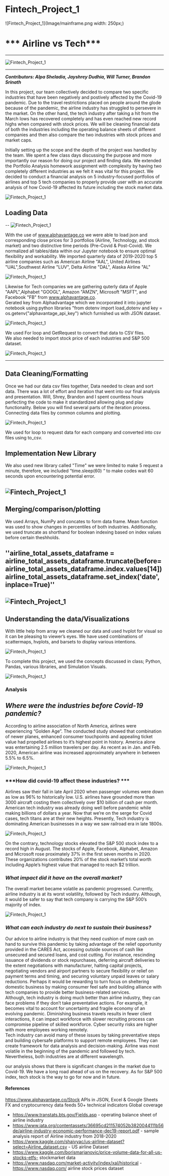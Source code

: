 # Fintech_Project_1

![Fintech_Project_1](Image/mainframe.png width: 250px;)


# *** Airline vs Tech***
			
--- 
![Fintech_Project_1](Image/Fintech_hero.png)

---
***Contributors: Alpa Sheladia, Jayshrey Dudhia, Will Turner, Brandon Srinath***

In this project, our team collectively decided to compare two specific industries that have been negatively and postively affected by the Covid-19 pandemic. Due to the travel restrictions placed on people around the glode because of the pandemic, the airline industry has struggled to persevere in the market. On the other hand, the tech industry after taking a hit from the March lows has recovered completely and has even reached new record highs when compared with stock prices. We will  be cleaning financial data of both the industries including the operating balance sheets of different companies and then also compare the two industries with stock prices and market caps. 

Initially setting up the scope and the depth of the project was handled by the team. We spent a few class days discussing the purpose and more importantly our reason for doing our project and finding data. We extended the Portfolio Analysis homework assignment with complexity by having two completely different industries as we felt it was vital for this project. We decided to conduct a financial analysis on 5 industry-focused portfolios of airlines and top 5 tech companies to properly provide user with an accurate analysis of how Covid-19 affected its future including the stock market data. 

![Fintech_Project_1](Image/bull_vs_bear.png)

## **Loading Data** 
--
![Fintech_Project_1](Image/2020.png)

With the use of www.alphavantage.co we were able to load json and corresponding close prices for 3 portfolios (Airline, Technology, and stock market) and two distinctive time periods (Pre-Covid & Post-Covid). We normalized all tables/data within our Jupyter notebook to ensure optimal flexibility and workability. 
We imported quarterly data of 2019-2020 top 5 airline companies such as American Airline "AAL", United Airlines "UAL",Southwest Airline "LUV", Delta Airline "DAL", Alaska Airline "AL"  

![Fintech_Project_1](Image/Airline_tech.png)

 
Likewise for Tech companies we are gathering quterly data of Apple "AAPL",Alphabet "GOOGL", Amazon "AMZN", Microsoft "MSFT", and Facebook "FB" from www.alphavantage.co.  
Gerated key from Alphadvantage which we incorporated it into jupyter notebook using python libraries "from dotenv import load_dotenv and key = os.getenv("alphavantage_api_key") which furnished us with JSON dataset. 

![Fintech_Project_1](Image/Tech_Titan.png)

We used For loop and GetRequest to convert that data to CSV files.  
We also needed to import stock price of each industries and S&P 500 dataset. 

![Fintech_Project_1](Image/Biggest-Tech-Companies.png)

---

##  **Data Cleaning/Formatting**

Once we had our data csv files together, Data needed to clean and sort data. There was a lot of effort and iteration that went into our final analysis and presentation. Will, Shrey, Brandon and I spent countless hours perfecting the code to make it standardized allowing plug and play functionality. Below you will find several parts of the iteration process. Connecting data files by common columns and plotting.  

![Fintech_Project_1](Image/clean_format.png)



We used for loop to request data for each company and converted into csv files using to_csv. 

## **Implementation New Library**  

We also used new library called "Time" we were limited to make 5 request a minute, therefore, 
we included “time.sleep(60) “ to make codes wait 60 seconds upon encountering potential error. 

![Fintech_Project_1](Image/Increased_volatility_with_the_start_of_COVID-19.png)
----
 
## **Merging/comparison/plotting**

We used Arrays, NumPy and concates to form data frame. Mean function was used to show changes in percentiles of both industries. Additionally, we used truncate as shorthand for boolean indexing based on index values before certain theshholds. 

''airline_total_assets_dataframe = airline_total_assets_dataframe.truncate(before=airline_total_assets_dataframe.index.values[14])
airline_total_assets_dataframe.set_index('date', inplace=True)''
---
![Fintech_Project_1](Image/Airline_&_Tech_PCT_Change_Assets.png)
----

## **Understanding the data/Visualizations**

With little help from array we cleaned our data and used hvplot for visual so it can be pleasing to viewer’s eyes. We have used combinations of scattermaps, hvplots, and barsets to display various intentions. 

![Fintech_Project_1](Image/Airline_stock_prices_dropping_after_COVID-19.png)

To complete this project, we used the concepts discussed in class; Python, Pandas, various libraries, and Simulation Visuals. 

![Fintech_Project_1](Image/PyViz_Plotly.png)


### Analysis

## ***Where were the industries before Covid-19 pandemic?***


According to airline association of North America, airlines were experiencing “Golden Age”. The conducted study showed that combination of newer planes, enhanced consumer touchpoints and appealing ticket value had propelled airlines to it’s highest point in history. America alone was entertaining 2.5 million travelers per day. As recent as in Jan. and Feb. 2020, American airline was increased approximately anywhere in between 5.5% to 6.5%.  

![Fintech_Project_1](Image/Airlines_being_pumped_with_cash.png)

 
### ***How did covid-19 affect these industries? ***


Airlines saw their fall in late April 2020 when passenger volumes were down as low as 96% to historically low. U.S. airlines have grounded more than 3000 aircraft costing them collectively over $10 billion of cash per month. 
American tech industry was already doing well before pandemic while making billions of dollars a year. Now that we’re on the serge for Covid cases, tech titans are at their new heights. Presently, Tech industry is dominating American businesses in a way we saw railroad era in late 1800s.  

![Fintech_Project_1](Image/Increased_volatility_with_the_start_of_COVID-19.png)

 On the contrary, technology stocks elevated the S&P 500 stock index to a record high in August. The stocks of Apple, Facebook, Alphabet, Amazon and Microsoft rose proximately 37% in the first seven months in 2020. These organizations contributes 20% of the stock market’s total worth including Apple’s highest value that managed to reach $2 trillion.  
 
### ***What impact did it have on the overall market?***


The overall market became volatile as pandemic progressed. Currently, airline industry is at its worst volatility, followed by Tech industry. Although, it would be safer to say that tech company is carrying the S&P 500’s majority of index. 

![Fintech_Project_1](Image/Biggest-Tech-Companies.png)

 
### ***What can each industry do next to sustain their business?***


 Our advice to airline industry is that they need cushion of more cash on hand to survive this pandemic by taking advantage of the relief opportunity provided in the CARES Act, accessing outside sources of cash like unsecured and secured loans, and cost cutting.
For instance, rescinding issuance of dividends or stock repurchases, deferring aircraft deliveries to the extent negotiations with manufacturer, halting capital projects, negotiating vendors and airport partners to secure flexibility or relief on payment terms and timing, and securing voluntary unpaid leaves or salary reductions. Perhaps it would be rewarding to turn focus on 
sheltering domestic business by making consumer feel safe and building alliance with tech companies to provide better business-related services.  
Although, tech industry is doing much better than airline industry, they can face problems if they don’t take preventative actions. For example, it becomes vital to account for uncertainty and fragile economy of an evolving pandemic. Diminishing business travels results in fewer client interactions, it can impact workforce with slower recruiting process can compromise pipeline of skilled workforce. Cyber security risks are higher with more employees working remotely.  
	Tech industry can avoid many of these issues by taking preventative steps and building cybersafe platforms to support remote employees. They can create framework for data analysis and decision-making. 
	Airline was most volatile in the beginning of the pandemic and followed by tech. Nevertheless, both industries are at different wavelength.  
 
our analysis shows that there is significant changes in the market due to Covid-19. We have a long road ahead of us on the recovery. As for S&P 500 index, tech stock is the way to go for now and in future.  



#### References

https://www.alphavantage.co/Stock APIs in JSON, Excel & Google Sheets
 FX and cryptocurrency data feeds
 50+ technical indicators
 Global coverage
- https://www.transtats.bts.gov/Fields.asp - operating balance sheet of airline industry
- https://www.iata.org/contentassets/36695cd211574052b3820044111b56de/airline-industry-economic-performance-dec19-report.pdf - sample analysis report of Airline industry from 2018-2020
- https://www.kaggle.com/shaivyac/us-airline-dataset?select=Airline_dataset.csv - US airline Dataset
- https://www.kaggle.com/borismarjanovic/price-volume-data-for-all-us-stocks-etfs- stockmarket data
- https://www.nasdaq.com/market-activity/index/xal/historical - https://www.nasdaq.com/ airline stock prices dataset



